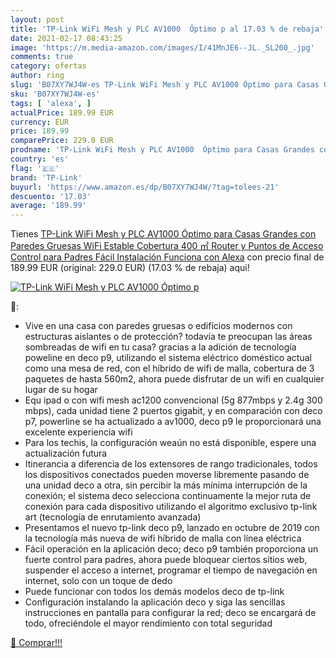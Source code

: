```yaml
---
layout: post
title: 'TP-Link WiFi Mesh y PLC AV1000  Óptimo p al 17.03 % de rebaja'
date: 2021-02-17 08:43:25
image: 'https://m.media-amazon.com/images/I/41MnJE6--JL._SL200_.jpg'
comments: true
category: ofertas
author: ring
slug: 'B07XY7WJ4W-es TP-Link WiFi Mesh y PLC AV1000 Óptimo para Casas Grandes...'
sku: 'B07XY7WJ4W-es'
tags: [ 'alexa', ]
actualPrice: 189.99 EUR
currency: EUR
price: 189.99
comparePrice: 229.0 EUR
prodname: 'TP-Link WiFi Mesh y PLC AV1000  Óptimo para Casas Grandes con Paredes Gruesas  WiFi Estable  Cobertura 400 ㎡  Router y Puntos de Acceso  Control para Padres  Fácil Instalación  Funciona con Alexa'
country: 'es'
flag: '🇪🇸'
brand: 'TP-Link'
buyurl: 'https://www.amazon.es/dp/B07XY7WJ4W/?tag=tolees-21'
descuento: '17.03'
average: '189.99'
---
```


Tienes [TP-Link WiFi Mesh y PLC AV1000  Óptimo para Casas Grandes con Paredes Gruesas  WiFi Estable  Cobertura 400 ㎡  Router y Puntos de Acceso  Control para Padres  Fácil Instalación  Funciona con Alexa](https://www.amazon.es/dp/B07XY7WJ4W/?tag=tolees-21) con precio final de  189.99 EUR (original: 229.0 EUR) (17.03 %  de rebaja) aqui!

[![TP-Link WiFi Mesh y PLC AV1000  Óptimo p](https://m.media-amazon.com/images/I/41MnJE6--JL._SL200_.jpg)](https://www.amazon.es/dp/B07XY7WJ4W/?tag=tolees-21)

🔎:

- Vive en una casa con paredes gruesas o edificios modernos con estructuras aislantes o de protección? todavía te preocupan las áreas sombreadas de wifi en tu casa? gracias a la adición de tecnología poweline en deco p9, utilizando el sistema eléctrico doméstico actual como una mesa de red, con el híbrido de wifi de malla, cobertura de 3 paquetes de hasta 560m2, ahora puede disfrutar de un wifi en cualquier lugar de su hogar
- Equ ipad o con wifi mesh ac1200 convencional (5g 877mbps y 2.4g 300 mbps), cada unidad tiene 2 puertos gigabit, y en comparación con deco p7, powerline se ha actualizado a av1000, deco p9 le proporcionará una excelente experiencia wifi
- Para los techis, la configuración weaún no está disponible, espere una actualización futura
- Itinerancia a diferencia de los extensores de rango tradicionales, todos los dispositivos conectados pueden moverse libremente pasando de una unidad deco a otra, sin percibir la más mínima interrupción de la conexión; el sistema deco selecciona continuamente la mejor ruta de conexión para cada dispositivo utilizando el algoritmo exclusivo tp-link art (tecnología de enrutamiento avanzada)
- Presentamos el nuevo tp-link deco p9, lanzado en octubre de 2019 con la tecnología más nueva de wifi híbrido de malla con línea eléctrica
- Fácil operación en la aplicación deco; deco p9 también proporciona un fuerte control para padres, ahora puede bloquear ciertos sitios web, suspender el acceso a internet, programar el tiempo de navegación en internet, solo con un toque de dedo
- Puede funcionar con todos los demás modelos deco de tp-link
- Configuración instalando la aplicación deco y siga las sencillas instrucciones en pantalla para configurar la red; deco se encargará de todo, ofreciéndole el mayor rendimiento con total seguridad

[🛒 Comprar!!!](https://www.amazon.es/dp/B07XY7WJ4W/?tag=tolees-21)
